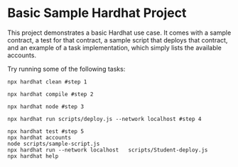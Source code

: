 # Basic Sample Hardhat Project

This project demonstrates a basic Hardhat use case. It comes with a sample contract, a test for that contract, a sample script that deploys that contract, and an example of a task implementation, which simply lists the available accounts.

Try running some of the following tasks:

```shell
npx hardhat clean #step 1

npx hardhat compile #step 2

npx hardhat node #step 3

npx hardhat run scripts/deploy.js --network localhost #step 4

npx hardhat test #step 5
npx hardhat accounts
node scripts/sample-script.js
npx hardhat run --network localhost   scripts/Student-deploy.js
npx hardhat help
```
